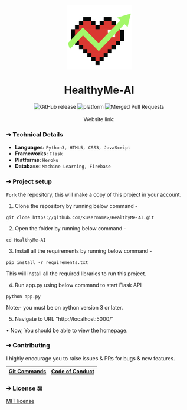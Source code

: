 <div align="center">
  <img align="center" height="175" width="175" src="/static/images/brand.png"></img>
</div>

<h1 align="center">HealthyMe-AI</h1>

<div align="center">
  <img src="https://img.shields.io/github/v/release/AkhileshThite/HealthyMe-AI?color=1FC71F" alt="GitHub release" />
  <img src="https://img.shields.io/github/repo-size/AkhileshThite/HealthyMe-AI" alt="platform">
  <!-- Open issues & PRs
  <img src="https://img.shields.io/github/issues/AkhileshThite/COVID-19-VaccineFinder" alt="GitHub issues" />
  <img src="https://img.shields.io/github/issues-pr/AkhileshThite/COVID-19-VaccineFinder" alt="GitHub pull requests" />
  -->
  <img src="https://img.shields.io/github/issues-search/AkhileshThite/HealthyMe-AI?label=merged%20PRs&query=is%3Apr+is%3Aclosed+is%3Amerged&color=purple" alt="Merged Pull Requests" />
</div>
<br>

<div align="center">
Website link: 
</div>

### ➔ Technical Details
* **Languages:** `Python3, HTML5, CSS3, JavaScript`
* **Frameworks:** `Flask`
* **Platforms:** `Heroku`
* **Database:** `Machine Learning, Firebase`


### ➔ Project setup
`Fork` the repository, this will make a copy of this project in your account.

1. Clone the repository  by running below command -
```
git clone https://github.com/<username>/HealthyMe-AI.git
```

2. Open the folder by running below command -
```
cd HealthyMe-AI
```

3.  Install all the requirements by running below command -
```
pip install -r requirements.txt
```
This will install all the required libraries to run this project.

4. Run app.py using below command to start Flask API
```
python app.py
```
Note:- you must be on python version 3 or later.

5. Navigate to URL "http://localhost:5000/"

• Now, You should be able to view the homepage.


### ➔ Contributing
I highly encourage you to raise issues & PRs for bugs & new features.

| [Git Commands](docs/git-commands.md) | [Code of Conduct](docs/code_of_conduct.md)
| ------------- | ------------- |


### ➔ License ⚖️
[MIT license](https://github.com/AkhileshThite/HealthyMe-AI/blob/main/LICENSE) 
